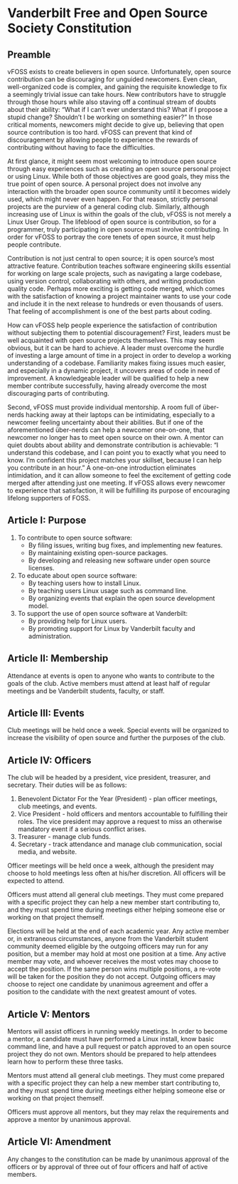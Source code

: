 # Vanderbilt Free and Open Source Society Constitution

## Preamble

vFOSS exists to create believers in open source. Unfortunately, open source contribution can be discouraging for unguided newcomers. Even clean, well-organized code is complex, and gaining the requisite knowledge to fix a seemingly trivial issue can take hours. New contributors have to struggle through those hours while also staving off a continual stream of doubts about their ability: “What if I can’t ever understand this? What if I propose a stupid change? Shouldn’t I be working on something easier?” In those critical moments, newcomers might decide to give up, believing that open source contribution is too hard. vFOSS can prevent that kind of discouragement by allowing people to experience the rewards of contributing without having to face the difficulties.

At first glance, it might seem most welcoming to introduce open source through easy experiences such as creating an open source personal project or using Linux. While both of those objectives are good goals, they miss the true point of open source. A personal project does not involve any interaction with the broader open source community until it becomes widely used, which might never even happen. For that reason, strictly personal projects are the purview of a general coding club. Similarly, although increasing use of Linux is within the goals of the club, vFOSS is not merely a Linux User Group. The lifeblood of open source is contribution, so for a programmer, truly participating in open source must involve contributing. In order for vFOSS to portray the core tenets of open source, it must help people contribute.

Contribution is not just central to open source; it is open source’s most attractive feature. Contribution teaches software engineering skills essential for working on large scale projects, such as navigating a large codebase, using version control, collaborating with others, and writing production quality code. Perhaps more exciting is getting code merged, which comes with the satisfaction of knowing a project maintainer wants to use your code and include it in the next release to hundreds or even thousands of users. That feeling of accomplishment is one of the best parts about coding.

How can vFOSS help people experience the satisfaction of contribution without subjecting them to potential discouragement? First, leaders must be well acquainted with open source projects themselves. This may seem obvious, but it can be hard to achieve. A leader must overcome the hurdle of investing a large amount of time in a project in order to develop a working understanding of a codebase. Familiarity makes fixing issues much easier, and especially in a dynamic project, it uncovers areas of code in need of improvement. A knowledgeable leader will be qualified to help a new member contribute successfully, having already overcome the most discouraging parts of contributing.

Second, vFOSS must provide individual mentorship. A room full of über-nerds hacking away at their laptops can be intimidating, especially to a newcomer feeling uncertainty about their abilities. But if one of the aforementioned über-nerds can help a newcomer one-on-one, that newcomer no longer has to meet open source on their own. A mentor can quiet doubts about ability and demonstrate contribution is achievable: “I understand this codebase, and I can point you to exactly what you need to know. I’m confident this project matches your skillset, because I can help you contribute in an hour.” A one-on-one introduction eliminates intimidation, and it can allow someone to feel the excitement of getting code merged after attending just one meeting. If vFOSS allows every newcomer to experience that satisfaction, it will be fulfilling its purpose of encouraging lifelong supporters of FOSS.

## Article I: Purpose
1. To contribute to open source software:
    - By filing issues, writing bug fixes, and implementing new features.
    - By maintaining existing open-source packages.
    - By developing and releasing new software under open source licenses.
2. To educate about open source software:
    - By teaching users how to install Linux.
    - By teaching users Linux usage such as command line.
    - By organizing events that explain the open source development model.
3. To support the use of open source software at Vanderbilt:
    - By providing help for Linux users.
    - By promoting support for Linux by Vanderbilt faculty and administration.

## Article II: Membership
Attendance at events is open to anyone who wants to contribute to the goals of the club. Active members must attend at least half of regular meetings and be Vanderbilt students, faculty, or staff.

## Article III: Events
Club meetings will be held once a week. Special events will be organized to increase the visibility of open source and further the purposes of the club.

## Article IV: Officers
The club will be headed by a president, vice president, treasurer, and secretary. Their duties will be as follows:

1. Benevolent Dictator For the Year (President) - plan officer meetings, club meetings, and events.
2. Vice President - hold officers and mentors accountable to fulfilling their roles. The vice president may approve a request to miss an otherwise mandatory event if a serious conflict arises.
3. Treasurer - manage club funds.
4. Secretary - track attendance and manage club communication, social media, and website.

Officer meetings will be held once a week, although the president may choose to hold meetings less often at his/her discretion. All officers will be expected to attend.

Officers must attend all general club meetings. They must come prepared with a specific project they can help a new member start contributing to, and they must spend time during meetings either helping someone else or working on that project themself.

Elections will be held at the end of each academic year. Any active member or, in extraneous circumstances, anyone from the Vanderbilt student community deemed eligible by the outgoing officers may run for any position, but a member may hold at most one position at a time. Any active member may vote, and whoever receives the most votes may choose to accept the position. If the same person wins multiple positions, a re-vote will be taken for the position they do not accept. Outgoing officers may choose to reject one candidate by unanimous agreement and offer a position to the candidate with the next greatest amount of votes.

## Article V: Mentors
Mentors will assist officers in running weekly meetings. In order to become a mentor, a candidate must have performed a Linux install, know basic command line, and have a pull request or patch approved to an open source project they do not own. Mentors should be prepared to help attendees learn how to perform these three tasks.

Mentors must attend all general club meetings. They must come prepared with a specific project they can help a new member start contributing to, and they must spend time during meetings either helping someone else or working on that project themself.

Officers must approve all mentors, but they may relax the requirements and approve a mentor by unanimous approval.

## Article VI: Amendment
Any changes to the constitution can be made by unanimous approval of the officers or by approval of three out of four officers and half of active members.
